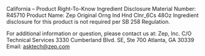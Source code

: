  
 
 
California – Product Right-To-Know Ingredient Disclosure 
Material Number: R45710 
Product Name: Zep Original Orng Ind Hnd Clnr_6Cs 48Oz 
Ingredient disclosure for this product is not required per SB 258 Regulation. 
 
For additional information or question, please contact us at: 
Zep, Inc. 
C/O Technical Services 
3330 Cumberland Blvd. SE, Ste 700 
Atlanta, GA 30339 
Email: asktech@zep.com 
 
 
 
 
